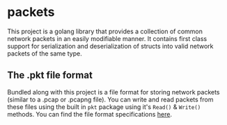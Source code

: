 # packets
This project is a golang library that provides a collection of common network packets in an easily modifiable manner. It contains first class support for serialization and deserialization of structs into valid network packets of the same type.

## The .pkt file format
Bundled along with this project is a file format for storing network packets (similar to a .pcap or .pcapng file).
You can write and read packets from these files using the built in `pkt` package using it's `Read()` & `Write()` methods.
You can find the file format specifications [here](packet_file_format.md).